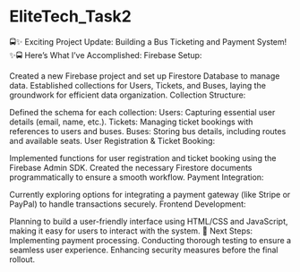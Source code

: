 # EliteTech_Task2
🚍✨ Exciting Project Update: Building a Bus Ticketing and Payment System! ✨🚍
Here’s What I’ve Accomplished:
Firebase Setup:

Created a new Firebase project and set up Firestore Database to manage data.
Established collections for Users, Tickets, and Buses, laying the groundwork for efficient data organization.
Collection Structure:

Defined the schema for each collection:
Users: Capturing essential user details (email, name, etc.).
Tickets: Managing ticket bookings with references to users and buses.
Buses: Storing bus details, including routes and available seats.
User Registration & Ticket Booking:

Implemented functions for user registration and ticket booking using the Firebase Admin SDK.
Created the necessary Firestore documents programmatically to ensure a smooth workflow.
Payment Integration:

Currently exploring options for integrating a payment gateway (like Stripe or PayPal) to handle transactions securely.
Frontend Development:

Planning to build a user-friendly interface using HTML/CSS and JavaScript, making it easy for users to interact with the system.
🚀 Next Steps:
Implementing payment processing.
Conducting thorough testing to ensure a seamless user experience.
Enhancing security measures before the final rollout.

